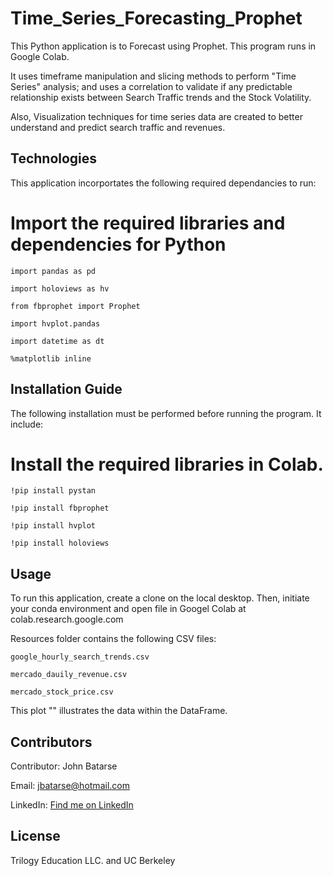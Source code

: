 # Time_Series_Forecasting_Prophet

This Python application is to Forecast using Prophet. This program runs in Google Colab.

It uses timeframe manipulation and slicing methods to perform "Time Series" analysis; and uses a correlation to validate if any predictable relationship exists between Search Traffic trends and the Stock Volatility.

Also, Visualization techniques for time series data are created to better understand and predict search traffic and revenues.



## Technologies

This application incorportates the following required  dependancies to run:

# Import the required libraries and dependencies for Python


`import pandas as pd`

`import holoviews as hv`

`from fbprophet import Prophet`

`import hvplot.pandas`

`import datetime as dt`

`%matplotlib inline`



## Installation Guide

The following installation must be performed before running the program. It include:

# Install the required libraries in Colab.

`!pip install pystan`

`!pip install fbprophet`

`!pip install hvplot`

`!pip install holoviews`

## Usage

To run this application, create a clone on the local desktop. Then, initiate your conda environment and 
open file in Googel Colab at colab.research.google.com


Resources folder contains the following CSV files:

`google_hourly_search_trends.csv`

`mercado_dauily_revenue.csv`

`mercado_stock_price.csv`



This plot "" illustrates the data within the DataFrame.




## Contributors

Contributor: John Batarse  

Email: jbatarse@hotmail.com

LinkedIn: [Find me on LinkedIn](<https://www.linkedin.com/in/john-a-batarse-760a26116/>)


## License

Trilogy Education LLC. and UC Berkeley

